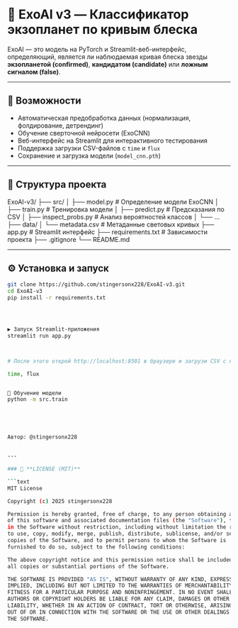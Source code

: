 # 🌌 ExoAI v3 — Классификатор экзопланет по кривым блеска

ExoAI — это модель на PyTorch и Streamlit-веб-интерфейс, определяющий, является ли наблюдаемая кривая блеска звезды **экзопланетой (confirmed)**, **кандидатом (candidate)** или **ложным сигналом (false)**.

---

## 🚀 Возможности

- Автоматическая предобработка данных (нормализация, фолдирование, детрендинг)
- Обучение сверточной нейросети (ExoCNN)
- Веб-интерфейс на Streamlit для интерактивного тестирования
- Поддержка загрузки CSV-файлов с `time` и `flux`
- Сохранение и загрузка модели (`model_cnn.pth`)

---

## 🧩 Структура проекта
ExoAI-v3/
├── src/
│ ├── model.py # Определение модели ExoCNN
│ ├── train.py # Тренировка модели
│ ├── predict.py # Предсказания по CSV
│ ├── inspect_probs.py # Анализ вероятностей классов
│ └── ...
├── data/
│ └── metadata.csv # Метаданные световых кривых
├── app.py # Streamlit интерфейс
├── requirements.txt # Зависимости проекта
├── .gitignore
└── README.md


---

## ⚙️ Установка и запуск

```bash
git clone https://github.com/stingersonx228/ExoAI-v3.git
cd ExoAI-v3
pip install -r requirements.txt




▶️ Запуск Streamlit-приложения
streamlit run app.py



# После этого открой http://localhost:8501 в браузере и загрузи CSV с колонками:

time, flux


🧠 Обучение модели
python -m src.train





Автор: @stingersonx228


---

### 📄 **LICENSE (MIT)**

```text
MIT License

Copyright (c) 2025 stingersonx228

Permission is hereby granted, free of charge, to any person obtaining a copy
of this software and associated documentation files (the "Software"), to deal
in the Software without restriction, including without limitation the rights
to use, copy, modify, merge, publish, distribute, sublicense, and/or sell
copies of the Software, and to permit persons to whom the Software is
furnished to do so, subject to the following conditions:

The above copyright notice and this permission notice shall be included in
all copies or substantial portions of the Software.

THE SOFTWARE IS PROVIDED "AS IS", WITHOUT WARRANTY OF ANY KIND, EXPRESS OR
IMPLIED, INCLUDING BUT NOT LIMITED TO THE WARRANTIES OF MERCHANTABILITY,
FITNESS FOR A PARTICULAR PURPOSE AND NONINFRINGEMENT. IN NO EVENT SHALL THE
AUTHORS OR COPYRIGHT HOLDERS BE LIABLE FOR ANY CLAIM, DAMAGES OR OTHER
LIABILITY, WHETHER IN AN ACTION OF CONTRACT, TORT OR OTHERWISE, ARISING FROM,
OUT OF OR IN CONNECTION WITH THE SOFTWARE OR THE USE OR OTHER DEALINGS IN
THE SOFTWARE.
